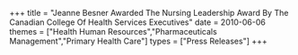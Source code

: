 +++
title = "Jeanne Besner Awarded The Nursing Leadership Award By The Canadian College Of Health Services Executives"
date = 2010-06-06
themes = ["Health Human Resources","Pharmaceuticals Management","Primary Health Care"]
types = ["Press Releases"]
+++
